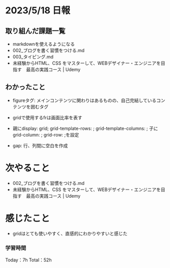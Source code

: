 # 2023/5/18 日報

## 取り組んだ課題一覧
- markdownを使えるようになる
- 002_ブログを書く習慣をつける.md
- 003_タイピング.md
- 未経験からHTML、CSS をマスターして、WEBデザイナー・エンジニアを目指す　最高の実践コース | Udemy

## わかったこと
- figureタグ: メインコンテンツに関わりはあるものの、自己完結しているコンテンツを囲むタグ
- gridで使用するfrは画面比率を表す
- 親にdisplay: grid; grid-template-rows: ; grid-template-columns: ; 子にgrid-column: ; grid-row: ;を設定

- gap: 行、列間に空白を作成

# 次やること
- 002_ブログを書く習慣をつける.md
- 未経験からHTML、CSS をマスターして、WEBデザイナー・エンジニアを目指す　最高の実践コース | Udemy

# 感じたこと
- gridはとても使いやすく、直感的にわかりやすいと感じた

### 学習時間
Today：7h Total：52h

